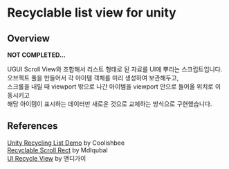 # Recyclable list view for unity
## Overview
**NOT COMPLETED...**

UGUI Scroll View와 조합해서 리스트 형태로 된 자료를 UI에 뿌리는 스크립트입니다.<br>
오브젝트 풀을 만들어서 각 아이템 객체를 미리 생성하여 보관해두고,<br>
스크롤을 내릴 때 viewport 밖으로 나간 아이템을 viewport 안으로 들어올 위치로 이동시키고<br>
해당 아이템이 표시하는 데이터만 새로운 것으로 교체하는 방식으로 구현했습니다.<br>

## References
[Unity Recycling List Demo](https://github.com/coolishbee/unity-recycling-list-demo) by Coolishbee<br>
[Recyclable Scroll Rect](https://github.com/MdIqubal/Recyclable-Scroll-Rect) by MdIqubal<br>
[UI Recycle View](https://wonjuri.tistory.com/entry/Unity-UI-%EC%9E%AC%EC%82%AC%EC%9A%A9-%EC%8A%A4%ED%81%AC%EB%A1%A4%EB%B7%B0-%EC%A0%9C%EC%9E%91) by 앤디가이<br>
